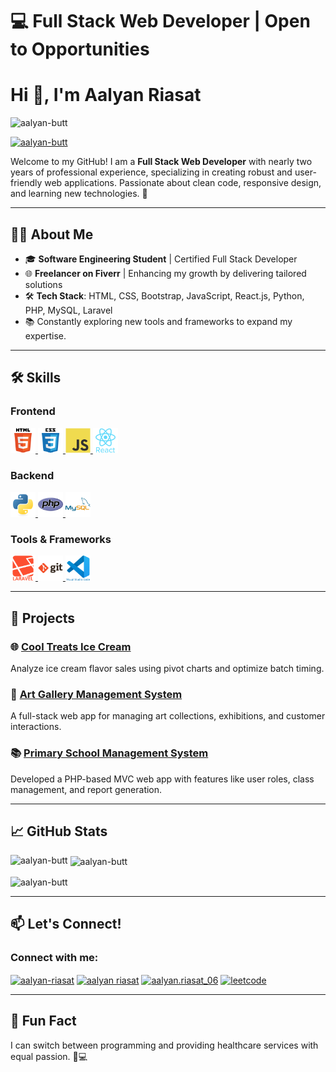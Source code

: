 # 💻 Full Stack Web Developer | Open to Opportunities

<h1>Hi 👋, I'm Aalyan Riasat</h1>

<p align="left"> <img src="https://komarev.com/ghpvc/?username=aalyan-butt&label=Profile%20views&color=0e75b6&style=flat" alt="aalyan-butt" /> </p>

<p align="left"> <a href="https://github.com/ryo-ma/github-profile-trophy"><img src="https://github-profile-trophy.vercel.app/?username=aalyan-butt" alt="aalyan-butt" /></a> </p>

Welcome to my GitHub! I am a **Full Stack Web Developer** with nearly two years of professional experience, specializing in creating robust and user-friendly web applications. Passionate about clean code, responsive design, and learning new technologies. 🚀

---

## 👨‍💻 About Me

- 🎓 **Software Engineering Student** | Certified Full Stack Developer  
- 🌐 **Freelancer on Fiverr** | Enhancing my growth by delivering tailored solutions  
- 🛠️ **Tech Stack**: HTML, CSS, Bootstrap, JavaScript, React.js, Python, PHP, MySQL, Laravel  
- 📚 Constantly exploring new tools and frameworks to expand my expertise.

---

## 🛠️ Skills

### Frontend
<p align="left"> <a href="https://www.w3schools.com/html/" target="_blank" rel="noreferrer"> <img src="https://raw.githubusercontent.com/devicons/devicon/master/icons/html5/html5-original-wordmark.svg" alt="html5" width="40" height="40"/> </a> <a href="https://www.w3schools.com/css/" target="_blank" rel="noreferrer"> <img src="https://raw.githubusercontent.com/devicons/devicon/master/icons/css3/css3-original-wordmark.svg" alt="css3" width="40" height="40"/> </a> <a href="https://developer.mozilla.org/en-US/docs/Web/JavaScript" target="_blank" rel="noreferrer"> <img src="https://raw.githubusercontent.com/devicons/devicon/master/icons/javascript/javascript-original.svg" alt="javascript" width="40" height="40"/> </a> <a href="https://reactjs.org/" target="_blank" rel="noreferrer"> <img src="https://raw.githubusercontent.com/devicons/devicon/master/icons/react/react-original-wordmark.svg" alt="react" width="40" height="40"/> </a> </p>

### Backend
<p align="left"> <a href="https://www.python.org" target="_blank" rel="noreferrer"> <img src="https://raw.githubusercontent.com/devicons/devicon/master/icons/python/python-original.svg" alt="python" width="40" height="40"/> </a> <a href="https://www.php.net" target="_blank" rel="noreferrer"> <img src="https://raw.githubusercontent.com/devicons/devicon/master/icons/php/php-original.svg" alt="php" width="40" height="40"/> </a> <a href="https://www.mysql.com/" target="_blank" rel="noreferrer"> <img src="https://raw.githubusercontent.com/devicons/devicon/master/icons/mysql/mysql-original-wordmark.svg" alt="mysql" width="40" height="40"/> </a> </p>

### Tools & Frameworks
<p align="left"> <a href="https://laravel.com/" target="_blank" rel="noreferrer"> <img src="https://raw.githubusercontent.com/devicons/devicon/master/icons/laravel/laravel-plain-wordmark.svg" alt="laravel" width="40" height="40"/> </a> <a href="https://git-scm.com/" target="_blank" rel="noreferrer"> <img src="https://raw.githubusercontent.com/devicons/devicon/master/icons/git/git-original-wordmark.svg" alt="git" width="40" height="40"/> </a> <a href="https://code.visualstudio.com/" target="_blank" rel="noreferrer"> <img src="https://raw.githubusercontent.com/devicons/devicon/master/icons/vscode/vscode-original-wordmark.svg" alt="vscode" width="40" height="40"/> </a> </p>

---

## 🚀 Projects

### 🌐 [Cool Treats Ice Cream](https://github.com/yourusername/cool-treats)
Analyze ice cream flavor sales using pivot charts and optimize batch timing.

### 🎨 [Art Gallery Management System](https://github.com/yourusername/art-gallery)
A full-stack web app for managing art collections, exhibitions, and customer interactions.

### 📚 [Primary School Management System](https://github.com/yourusername/school-management)
Developed a PHP-based MVC web app with features like user roles, class management, and report generation.

---

## 📈 GitHub Stats

<p><img align="left" src="https://github-readme-stats.vercel.app/api/top-langs?username=aalyan-butt&show_icons=true&locale=en&layout=compact" alt="aalyan-butt" /></p>

<p>&nbsp;<img align="center" src="https://github-readme-stats.vercel.app/api?username=aalyan-butt&show_icons=true&locale=en" alt="aalyan-butt" /></p>

<p><img align="center" src="https://github-readme-streak-stats.herokuapp.com/?user=aalyan-butt&" alt="aalyan-butt" /></p>

---

## 📫 Let's Connect!
<h3 align="left">Connect with me:</h3>
<p align="left">
<a href="https://www.linkedin.com/in/aalyan-riasat-04467b274/" target="blank"><img align="center" src="https://raw.githubusercontent.com/rahuldkjain/github-profile-readme-generator/master/src/images/icons/Social/linked-in-alt.svg" alt="aalyan-riasat" height="30" width="40" /></a>
<a href="https://fb.com/aalyan riasat" target="blank"><img align="center" src="https://raw.githubusercontent.com/rahuldkjain/github-profile-readme-generator/master/src/images/icons/Social/facebook.svg" alt="aalyan riasat" height="30" width="40" /></a>
<a href="https://instagram.com/aalyan.riasat_06" target="blank"><img align="center" src="https://raw.githubusercontent.com/rahuldkjain/github-profile-readme-generator/master/src/images/icons/Social/instagram.svg" alt="aalyan.riasat_06" height="30" width="40" /></a>
<a href="https://leetcode.com/your-leetcode-profile-link" target="blank"><img align="center" src="https://upload.wikimedia.org/wikipedia/commons/1/19/LeetCode_logo_black.png" alt="leetcode" height="30" width="40" /></a>
</p>


---

## 🌟 Fun Fact
I can switch between programming and providing healthcare services with equal passion. 💉💻
